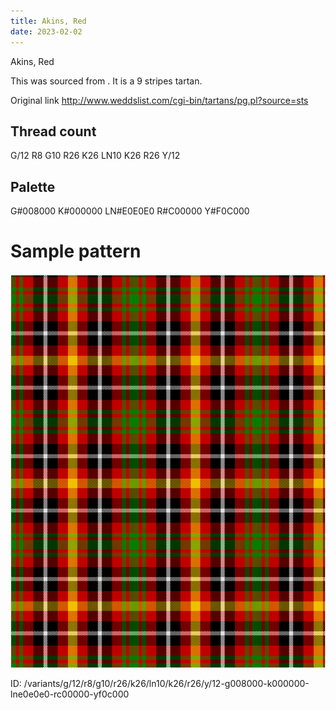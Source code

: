 ```yaml
---
title: Akins, Red
date: 2023-02-02
---
```

Akins, Red

This was sourced from <no value>.  It is a 9 stripes tartan.

Original link http://www.weddslist.com/cgi-bin/tartans/pg.pl?source=sts

## Thread count
G/12 R8 G10 R26 K26 LN10 K26 R26 Y/12

## Palette
G#008000 K#000000 LN#E0E0E0 R#C00000 Y#F0C000

# Sample pattern

![Tartan detail](tartan.png "G/12 R8 G10 R26 K26 LN10 K26 R26 Y/12 tartan")

ID: /variants/g/12/r8/g10/r26/k26/ln10/k26/r26/y/12-g008000-k000000-lne0e0e0-rc00000-yf0c000